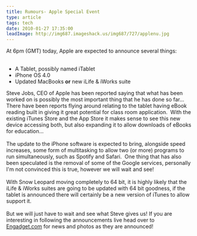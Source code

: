 ```yaml
---
title: Rumours- Apple Special Event
type: article
tags: tech
date: 2010-01-27 17:35:00
leadImage: http://img687.imageshack.us/img687/727/applenu.jpg
---
```

At 6pm (GMT) today, Apple are expected to announce several things:<br /><br /><ul><li>A Tablet, possibly named iTablet</li><li>iPhone OS 4.0</li><li>Updated MacBooks <b>or</b>&nbsp;new iLife &amp; iWorks suite</li></ul><div>Steve Jobs, CEO of Apple has been reported saying that what has been worked on is&nbsp;possibly&nbsp;the most important thing that he has done so far... There have been reports flying around relating to the tablet having eBook reading built in giving it great potential for class room application. &nbsp;With the existing iTunes Store and the App Store it makes sense to see this new device accessing both, but also expanding it to allow downloads of eBooks for education...</div><div><br /></div><div>The update to the iPhone software is expected to bring, alongside speed increases, some form of multitasking to allow two (or more) programs to run&nbsp;simultaneously, such as Spotify and Safari. &nbsp;One thing that has also been speculated is the removal of some of the Google services, personally I'm not convinced this is true, however we will wait and see!</div><div><br /></div><div>With Snow Leopard moving completely to 64 bit, it is highly likely that the iLife &amp; iWorks suites are going to be updated with 64 bit goodness, if the tablet is announced there will certainly be a new version of iTunes to allow support it.</div><div><br /></div><div>But we will just have to wait and see what Steve gives us! If you are interesting in following the announcements live head over to <a href="http://www.engadget.com/2010/01/27/live-from-the-apple-tablet-latest-creation-event/?sort=newest&amp;refresh=15">Engadget.com</a>&nbsp;for news and photos as they are announced!</div>
